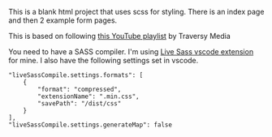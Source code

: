 This is a blank html project that uses scss for styling. There is an index page and then 2 example form pages.

This is based on following [this YouTube playlist](https://www.youtube.com/playlist?list=PLillGF-Rfqba3xeEvDzIcUCxwMlGiewfV) by Traversy Media

You need to have a SASS compiler. I'm using [Live Sass vscode extension](https://marketplace.visualstudio.com/items?itemName=ritwickdey.live-sass) for mine. I also have the following settings set in vscode.

```
"liveSassCompile.settings.formats": [
    {
        "format": "compressed",
        "extensionName": ".min.css",
        "savePath": "/dist/css"
    }
],
"liveSassCompile.settings.generateMap": false
```
